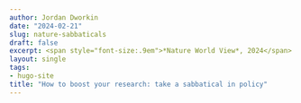 ```yaml
---
author: Jordan Dworkin
date: "2024-02-21"
slug: nature-sabbaticals
draft: false
excerpt: <span style="font-size:.9em">*Nature World View*, 2024</span>
layout: single
tags:
- hugo-site
title: "How to boost your research: take a sabbatical in policy"
---
```

